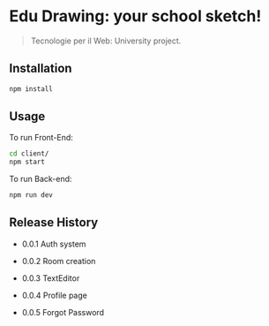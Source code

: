 # Edu Drawing: your school sketch!
> Tecnologie per il Web: University project.

## Installation

```sh
npm install 
```

## Usage

To run Front-End:
```sh
cd client/
npm start 
```
To run Back-end:
```sh
npm run dev 
```

## Release History

* 0.0.1
    Auth system
    
* 0.0.2
    Room creation
    
* 0.0.3
    TextEditor

* 0.0.4
    Profile page
    
* 0.0.5
    Forgot Password
